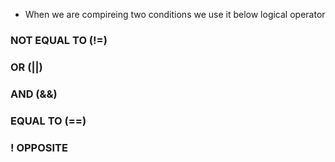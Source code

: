 * When we are compireing two conditions we use it below logical operator
### NOT EQUAL TO (!=)
### OR (||)
### AND (&&)
### EQUAL TO (==)
### ! OPPOSITE


